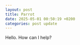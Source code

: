 ```yaml
---
layout: post
title: Parrot
date: 2025-05-01 00:50:19 +0200
categories: post update
---
```

Hello. How can I help?